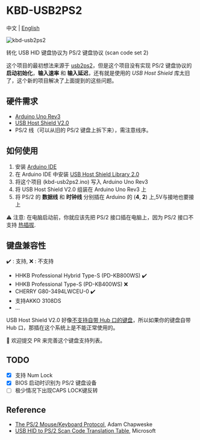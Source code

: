 # KBD-USB2PS2

中文 | [English](README-en.md)

![kbd-usb2ps2](kbd-usb2ps2.png)

转化 USB HID 键盘协议为 PS/2 键盘协议 (scan code set 2)

这个项目的最初想法来源于 [usb2ps2](https://github.com/limao693/usb2ps2)，但是这个项目没有实现 PS/2 键盘协议的 **启动初始化**，**输入速率** 和 **输入延迟**，还有就是使用的 *USB Host Shield* 库太旧了，这个新的项目解决了上面提到的这些问题。

## 硬件需求

* [Arduino Uno Rev3](https://store.arduino.cc/usa/arduino-uno-rev3)
* [USB Host Shield V2.0](https://store.arduino.cc/usa/arduino-usb-host-shield)
* PS/2 线（可以从旧的 PS/2 键盘上拆下来），需注意线序。

## 如何使用

1. 安装 [Arduino IDE](https://www.arduino.cc/en/Main/Software)
2. 在 Arduino IDE 中安装 [USB Host Shield Library 2.0](https://github.com/felis/USB_Host_Shield_2.0)
3. 将这个项目 (kbd-usb2ps2.ino) 写入 Arduino Uno Rev3
4. 将 USB Host Shield V2.0 组装在 Arduino Uno Rev3 上
5. 将 PS/2 的 **数据线** 和 **时钟线** 分别插在 Arduino 的 (**4**, **2**) 上,5V与接地也要接上

:warning: 注意: 在电脑启动前，你就应该先把 PS/2 接口插在电脑上，因为 PS/2 接口不支持 [热插拔](https://en.wikipedia.org/wiki/PS/2_port#Hotplugging).

## 键盘兼容性

:heavy_check_mark: : 支持, :x: : 不支持

* HHKB Professional Hybrid Type-S (PD-KB800WS) :heavy_check_mark:
* HHKB Professional Type-S (PD-KB400WS) :x:
* CHERRY G80-3494LWCEU-0 :heavy_check_mark:
* 支持AKKO 3108DS
* ...

USB Host Shield V2.0 好像[不支持自带 Hub 口的键盘](https://github.com/felis/USB_Host_Shield_2.0/issues/518)，所以如果你的键盘自带 Hub 口，那插在这个系统上是不能正常使用的。

:rose: 欢迎提交 PR 来完善这个键盘支持列表。

## TODO

* [x] 支持 Num Lock
* [x] BIOS 启动时识别为 PS/2 键盘设备
* [ ] 极少情况下出现CAPS LOCK键反转

## Reference

* [The PS/2 Mouse/Keyboard Protocol](https://www.avrfreaks.net/sites/default/files/PS2%20Keyboard.pdf), Adam Chapweske
* [USB HID to PS/2 Scan Code Translation Table](https://download.microsoft.com/download/1/6/1/161ba512-40e2-4cc9-843a-923143f3456c/translate.pdf), Microsoft
